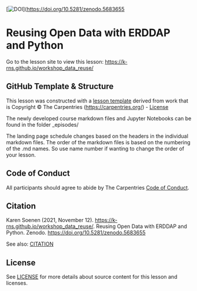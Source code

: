 [![DOI](https://zenodo.org/badge/DOI/10.5281/zenodo.5683655.svg)](https://doi.org/10.5281/zenodo.5683655

# Reusing Open Data with ERDDAP and Python

Go to the lesson site to view this lesson: https://k-rns.github.io/workshop_data_reuse/ 

## GitHub Template & Structure

This lesson was constructed with a [lesson template](https://github.com/carpentries/styles) derived from work that is Copyright © The Carpentries (https://carpentries.org/) -  [License](https://github.com/carpentries/styles/blob/gh-pages/LICENSE.md) 

The newly developed course markdown files and Jupyter Notebooks can be found in the folder _episodes/

The landing page schedule changes based on the headers in the individual markdown files. The order of the markdown files is based on the numbering of the .md names. So use name number if wanting to change the order of your lesson. 

## Code of Conduct

All participants should agree to abide by The Carpentries [Code of Conduct](https://docs.carpentries.org/topic_folders/policies/code-of-conduct.html).

## Citation

Karen Soenen (2021, November 12).  https://k-rns.github.io/workshop_data_reuse/. Reusing Open Data with ERDDAP and Python. Zenodo. https://doi.org/10.5281/zenodo.5683655

See also:  [CITATION](CITATION)

## License

See [LICENSE](LICENSE) for more details about source content for this lesson and licenses.

